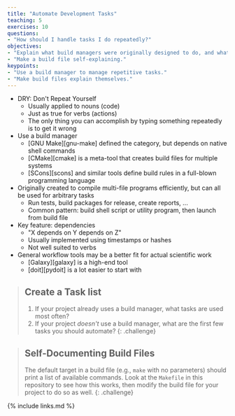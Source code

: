 ```yaml
---
title: "Automate Development Tasks"
teaching: 5
exercises: 10
questions:
- "How should I handle tasks I do repeatedly?"
objectives:
- "Explain what build managers were originally designed to do, and what else they are now used to do."
- "Make a build file self-explaining."
keypoints:
- "Use a build manager to manage repetitive tasks."
- "Make build files explain themselves."
---
```


*   DRY: Don't Repeat Yourself
    *   Usually applied to nouns (code)
    *   Just as true for verbs (actions)
    *   The only thing you can accomplish by typing something repeatedly is to get it wrong
*   Use a build manager
    *   [GNU Make][gnu-make] defined the category, but depends on native shell commands
    *   [CMake][cmake] is a meta-tool that creates build files for multiple systems
    *   [SCons][scons] and similar tools define build rules in a full-blown programming language
*   Originally created to compile multi-file programs efficiently, but can all be used for arbitrary tasks
    *   Run tests, build packages for release, create reports, ...
    *   Common pattern: build shell script or utility program, then launch from build file
*   Key feature: dependencies
    *   "X depends on Y depends on Z"
    *   Usually implemented using timestamps or hashes
    *   Not well suited to verbs
*   General workflow tools may be a better fit for actual scientific work
    *   [Galaxy][galaxy] is a high-end tool
    *   [doit][pydoit] is a lot easier to start with

> ## Create a Task list
>
> 1.  If your project already uses a build manager,
>     what tasks are used most often?
> 2.  If your project *doesn't* use a build manager,
>     what are the first few tasks you should automate?
{: .challenge}

> ## Self-Documenting Build Files
>
> The default target in a build file (e.g., `make` with no parameters)
> should print a list of available commands.
> Look at the `Makefile` in this repository to see how this works,
> then modify the build file for your project to do so as well.
{: .challenge}

{% include links.md %}
